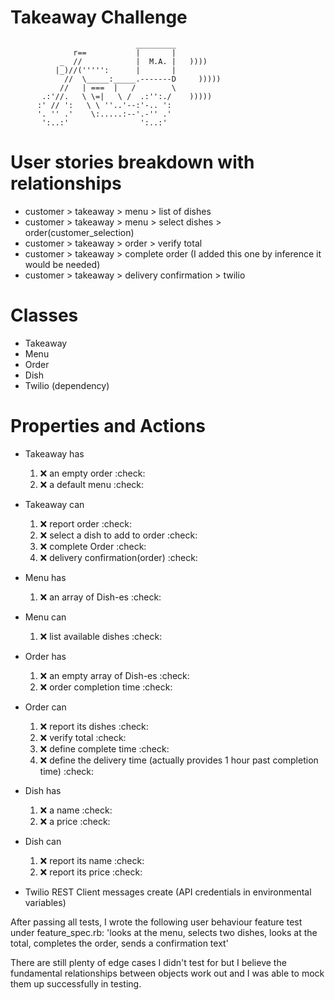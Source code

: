 Takeaway Challenge
==================
```
                            _________
              r==           |       |
           _  //            |  M.A. |   ))))
          |_)//(''''':      |       |
            //  \_____:_____.-------D     )))))
           //   | ===  |   /        \
       .:'//.   \ \=|   \ /  .:'':./    )))))
      :' // ':   \ \ ''..'--:'-.. ':
      '. '' .'    \:.....:--'.-'' .'
       ':..:'                ':..:'

 ```



User stories breakdown with relationships
======================

* customer > takeaway > menu > list of dishes
* customer > takeaway > menu > select dishes > order(customer_selection)
* customer > takeaway > order > verify total
* customer > takeaway > complete order (I added this one by inference it would be needed)
* customer > takeaway > delivery confirmation > twilio

Classes
=======
* Takeaway
* Menu
* Order
* Dish
* Twilio (dependency)


Properties and Actions
======================

* Takeaway has
  1. :x: an empty order :check:
  2. :x: a default menu :check:
* Takeaway can
  1. :x: report order :check:
  2. :x: select a dish to add to order :check:
  3. :x: complete Order :check:
  4. :x: delivery confirmation(order) :check:

* Menu has
  1. :x: an array of Dish-es :check:
* Menu can
  1. :x: list available dishes :check:

* Order has
  1. :x: an empty array of Dish-es :check:
  2. :x: order completion time :check:
* Order can
  1. :x: report its dishes :check:
  2. :x: verify total :check:
  3. :x: define complete time :check:
  4. :x: define the delivery time (actually provides 1 hour past completion time) :check:

* Dish has
  1. :x: a name :check:
  2. :x: a price :check:
* Dish can
  1. :x: report its name :check:
  2. :x: report its price :check:

* Twilio REST Client messages create (API credentials in environmental variables)

After passing all tests, I wrote the following user behaviour feature test under feature_spec.rb: 'looks at the menu, selects two dishes, looks at the total, completes the order, sends a confirmation text'

There are still plenty of edge cases I didn't test for but I believe the fundamental relationships between objects work out and I was able to mock them up successfully in testing.
